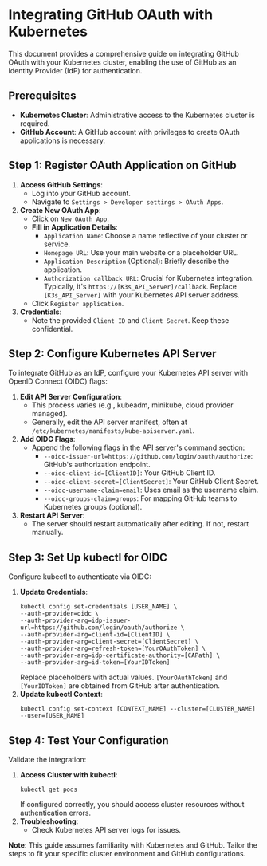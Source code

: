 # Integrating GitHub OAuth with Kubernetes

This document provides a comprehensive guide on integrating GitHub OAuth with your Kubernetes cluster, enabling the use of GitHub as an Identity Provider (IdP) for authentication.

## Prerequisites
- **Kubernetes Cluster**: Administrative access to the Kubernetes cluster is required.
- **GitHub Account**: A GitHub account with privileges to create OAuth applications is necessary.

## Step 1: Register OAuth Application on GitHub
1. **Access GitHub Settings**:
   - Log into your GitHub account.
   - Navigate to `Settings > Developer settings > OAuth Apps`.
2. **Create New OAuth App**:
   - Click on `New OAuth App`.
   - **Fill in Application Details**:
     - `Application Name`: Choose a name reflective of your cluster or service.
     - `Homepage URL`: Use your main website or a placeholder URL.
     - `Application Description` (Optional): Briefly describe the application.
     - `Authorization callback URL`: Crucial for Kubernetes integration. Typically, it's `https://[K3s_API_Server]/callback`. Replace `[K3s_API_Server]` with your Kubernetes API server address.
   - Click `Register application`.
3. **Credentials**:
   - Note the provided `Client ID` and `Client Secret`. Keep these confidential.

## Step 2: Configure Kubernetes API Server
To integrate GitHub as an IdP, configure your Kubernetes API server with OpenID Connect (OIDC) flags:

1. **Edit API Server Configuration**:
   - This process varies (e.g., kubeadm, minikube, cloud provider managed).
   - Generally, edit the API server manifest, often at `/etc/kubernetes/manifests/kube-apiserver.yaml`.
2. **Add OIDC Flags**:
   - Append the following flags in the API server's command section:
     - `--oidc-issuer-url=https://github.com/login/oauth/authorize`: GitHub's authorization endpoint.
     - `--oidc-client-id=[ClientID]`: Your GitHub Client ID.
     - `--oidc-client-secret=[ClientSecret]`: Your GitHub Client Secret.
     - `--oidc-username-claim=email`: Uses email as the username claim.
     - `--oidc-groups-claim=groups`: For mapping GitHub teams to Kubernetes groups (optional).
3. **Restart API Server**:
   - The server should restart automatically after editing. If not, restart manually.

## Step 3: Set Up kubectl for OIDC
Configure kubectl to authenticate via OIDC:

1. **Update Credentials**:
   ```cli
   kubectl config set-credentials [USER_NAME] \
   --auth-provider=oidc \
   --auth-provider-arg=idp-issuer-url=https://github.com/login/oauth/authorize \
   --auth-provider-arg=client-id=[ClientID] \
   --auth-provider-arg=client-secret=[ClientSecret] \
   --auth-provider-arg=refresh-token=[YourOAuthToken] \
   --auth-provider-arg=idp-certificate-authority=[CAPath] \
   --auth-provider-arg=id-token=[YourIDToken]
   ```
   Replace placeholders with actual values. `[YourOAuthToken]` and `[YourIDToken]` are obtained from GitHub after authentication.
2. **Update kubectl Context**:
   ```cli
   kubectl config set-context [CONTEXT_NAME] --cluster=[CLUSTER_NAME] --user=[USER_NAME]
   ```

## Step 4: Test Your Configuration
Validate the integration:

1. **Access Cluster with kubectl**:
   ```cli
   kubectl get pods
   ```
   If configured correctly, you should access cluster resources without authentication errors.
2. **Troubleshooting**:
   - Check Kubernetes API server logs for issues.

**Note**: This guide assumes familiarity with Kubernetes and GitHub. Tailor the steps to fit your specific cluster environment and GitHub configurations.
